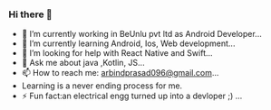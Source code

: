 ### Hi there 👋





- 🔭 I’m currently working in BeUnlu pvt ltd as Android Developer...
- 🌱 I’m currently learning Android, Ios, Web development...
- 🤔 I’m looking for help with React Native and Swift...
- 💬 Ask me about java ,Kotlin, JS...
- 📫 How to reach me: arbindprasad096@gmail.com...
- Learning is a never ending process for me.
- ⚡ Fun fact:an electrical engg turned up into a devloper ;) ... 

